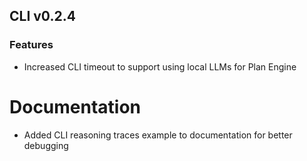 ## CLI v0.2.4

### Features
- Increased CLI timeout to support using local LLMs for Plan Engine

# Documentation
- Added CLI reasoning traces example to documentation for better debugging
